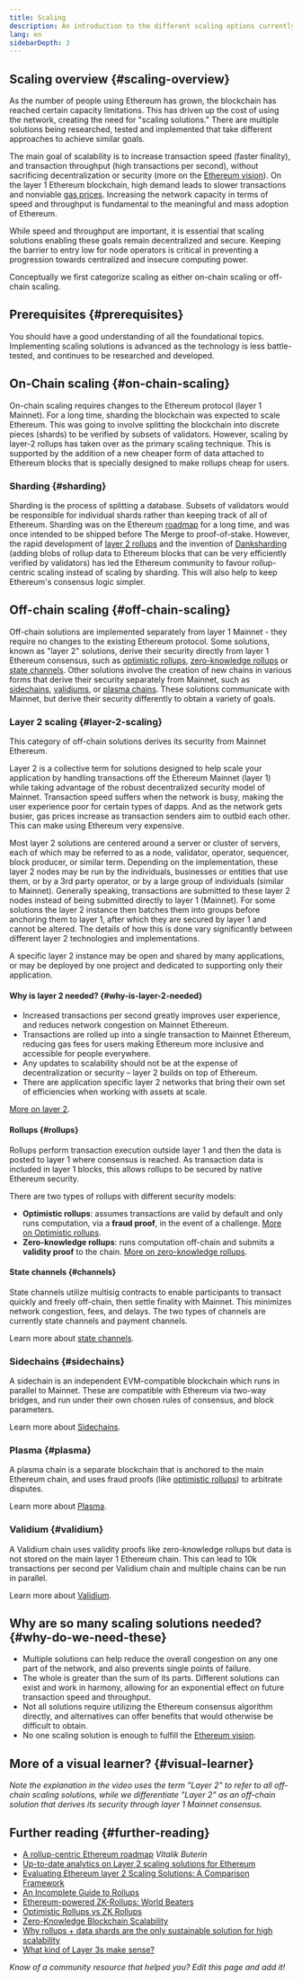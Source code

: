 ```yaml
---
title: Scaling
description: An introduction to the different scaling options currently being developed by the Ethereum community.
lang: en
sidebarDepth: 3
---
```


## Scaling overview {#scaling-overview}

As the number of people using Ethereum has grown, the blockchain has reached certain capacity limitations. This has driven up the cost of using the network, creating the need for "scaling solutions." There are multiple solutions being researched, tested and implemented that take different approaches to achieve similar goals.

The main goal of scalability is to increase transaction speed (faster finality), and transaction throughput (high transactions per second), without sacrificing decentralization or security (more on the [Ethereum vision](/roadmap/vision/)). On the layer 1 Ethereum blockchain, high demand leads to slower transactions and nonviable [gas prices](/developers/docs/gas/). Increasing the network capacity in terms of speed and throughput is fundamental to the meaningful and mass adoption of Ethereum.

While speed and throughput are important, it is essential that scaling solutions enabling these goals remain decentralized and secure. Keeping the barrier to entry low for node operators is critical in preventing a progression towards centralized and insecure computing power.

Conceptually we first categorize scaling as either on-chain scaling or off-chain scaling.

## Prerequisites {#prerequisites}

You should have a good understanding of all the foundational topics. Implementing scaling solutions is advanced as the technology is less battle-tested, and continues to be researched and developed.

## On-Chain scaling {#on-chain-scaling}

On-chain scaling requires changes to the Ethereum protocol (layer 1 <GlossaryTooltip termKey="mainnet">Mainnet</GlossaryTooltip>). For a long time, sharding the blockchain was expected to scale Ethereum. This was going to involve splitting the blockchain into discrete pieces (shards) to be verified by subsets of validators. However, scaling by layer-2 rollups has taken over as the primary scaling technique. This is supported by the addition of a new cheaper form of data attached to Ethereum blocks that is specially designed to make rollups cheap for users.

### Sharding {#sharding}

Sharding is the process of splitting a database. Subsets of validators would be responsible for individual shards rather than keeping track of all of Ethereum. Sharding was on the Ethereum [roadmap](/roadmap/) for a long time, and was once intended to be shipped before The Merge to proof-of-stake. However, the rapid development of [layer 2 rollups](#layer-2-scaling) and the invention of [Danksharding](/roadmap/danksharding) (adding blobs of rollup data to Ethereum blocks that can be very efficiently verified by validators) has led the Ethereum community to favour rollup-centric scaling instead of scaling by sharding. This will also help to keep Ethereum's consensus logic simpler.

## Off-chain scaling {#off-chain-scaling}

Off-chain solutions are implemented separately from layer 1 Mainnet - they require no changes to the existing Ethereum protocol. Some solutions, known as "layer 2" solutions, derive their security directly from layer 1 Ethereum consensus, such as [optimistic rollups](/developers/docs/scaling/optimistic-rollups/), [zero-knowledge rollups](/developers/docs/scaling/zk-rollups/) or [state channels](/developers/docs/scaling/state-channels/). Other solutions involve the creation of new chains in various forms that derive their security separately from Mainnet, such as [sidechains](#sidechains), [validiums](#validium), or [plasma chains](#plasma). These solutions communicate with Mainnet, but derive their security differently to obtain a variety of goals.

### Layer 2 scaling {#layer-2-scaling}

This category of off-chain solutions derives its security from Mainnet Ethereum.

Layer 2 is a collective term for solutions designed to help scale your application by handling transactions off the Ethereum Mainnet (layer 1) while taking advantage of the robust decentralized security model of Mainnet. Transaction speed suffers when the network is busy, making the user experience poor for certain types of dapps. And as the network gets busier, gas prices increase as transaction senders aim to outbid each other. This can make using Ethereum very expensive.

Most layer 2 solutions are centered around a server or cluster of servers, each of which may be referred to as a node, validator, operator, sequencer, block producer, or similar term. Depending on the implementation, these layer 2 nodes may be run by the individuals, businesses or entities that use them, or by a 3rd party operator, or by a large group of individuals (similar to Mainnet). Generally speaking, transactions are submitted to these layer 2 nodes instead of being submitted directly to layer 1 (Mainnet). For some solutions the layer 2 instance then batches them into groups before anchoring them to layer 1, after which they are secured by layer 1 and cannot be altered. The details of how this is done vary significantly between different layer 2 technologies and implementations.

A specific layer 2 instance may be open and shared by many applications, or may be deployed by one project and dedicated to supporting only their application.

#### Why is layer 2 needed? {#why-is-layer-2-needed}

- Increased transactions per second greatly improves user experience, and reduces network congestion on Mainnet Ethereum.
- Transactions are rolled up into a single transaction to Mainnet Ethereum, reducing gas fees for users making Ethereum more inclusive and accessible for people everywhere.
- Any updates to scalability should not be at the expense of decentralization or security – layer 2 builds on top of Ethereum.
- There are application specific layer 2 networks that bring their own set of efficiencies when working with assets at scale.

[More on layer 2](/layer-2/).

#### Rollups {#rollups}

Rollups perform transaction execution outside layer 1 and then the data is posted to layer 1 where consensus is reached. As transaction data is included in layer 1 blocks, this allows rollups to be secured by native Ethereum security.

There are two types of rollups with different security models:

- **Optimistic rollups**: assumes transactions are valid by default and only runs computation, via a <GlossaryTooltip termKey="fraud-proof">**fraud proof**</GlossaryTooltip>, in the event of a challenge. [More on Optimistic rollups](/developers/docs/scaling/optimistic-rollups/).
- **Zero-knowledge rollups**: runs computation off-chain and submits a <GlossaryTooltip termKey="validity-proof">**validity proof**</GlossaryTooltip> to the chain. [More on zero-knowledge rollups](/developers/docs/scaling/zk-rollups/).

#### State channels {#channels}

State channels utilize multisig contracts to enable participants to transact quickly and freely off-chain, then settle finality with Mainnet. This minimizes network congestion, fees, and delays. The two types of channels are currently state channels and payment channels.

Learn more about [state channels](/developers/docs/scaling/state-channels/).

### Sidechains {#sidechains}

A sidechain is an independent EVM-compatible blockchain which runs in parallel to Mainnet. These are compatible with Ethereum via two-way bridges, and run under their own chosen rules of consensus, and block parameters.

Learn more about [Sidechains](/developers/docs/scaling/sidechains/).

### Plasma {#plasma}

A plasma chain is a separate blockchain that is anchored to the main Ethereum chain, and uses fraud proofs (like [optimistic rollups](/developers/docs/scaling/optimistic-rollups/)) to arbitrate disputes.

Learn more about [Plasma](/developers/docs/scaling/plasma/).

### Validium {#validium}

A Validium chain uses validity proofs like zero-knowledge rollups but data is not stored on the main layer 1 Ethereum chain. This can lead to 10k transactions per second per Validium chain and multiple chains can be run in parallel.

Learn more about [Validium](/developers/docs/scaling/validium/).

## Why are so many scaling solutions needed? {#why-do-we-need-these}

- Multiple solutions can help reduce the overall congestion on any one part of the network, and also prevents single points of failure.
- The whole is greater than the sum of its parts. Different solutions can exist and work in harmony, allowing for an exponential effect on future transaction speed and throughput.
- Not all solutions require utilizing the Ethereum consensus algorithm directly, and alternatives can offer benefits that would otherwise be difficult to obtain.
- No one scaling solution is enough to fulfill the [Ethereum vision](/roadmap/vision/).

## More of a visual learner? {#visual-learner}

<YouTube id="BgCgauWVTs0" />

_Note the explanation in the video uses the term "Layer 2" to refer to all off-chain scaling solutions, while we differentiate "Layer 2" as an off-chain solution that derives its security through layer 1 Mainnet consensus._

<YouTube id="7pWxCklcNsU" />

## Further reading {#further-reading}

- [A rollup-centric Ethereum roadmap](https://ethereum-magicians.org/t/a-rollup-centric-ethereum-roadmap/4698) _Vitalik Buterin_
- [Up-to-date analytics on Layer 2 scaling solutions for Ethereum](https://www.l2beat.com/)
- [Evaluating Ethereum layer 2 Scaling Solutions: A Comparison Framework](https://medium.com/matter-labs/evaluating-ethereum-l2-scaling-solutions-a-comparison-framework-b6b2f410f955)
- [An Incomplete Guide to Rollups](https://vitalik.ca/general/2021/01/05/rollup.html)
- [Ethereum-powered ZK-Rollups: World Beaters](https://hackmd.io/@canti/rkUT0BD8K)
- [Optimistic Rollups vs ZK Rollups](https://limechain.tech/blog/optimistic-rollups-vs-zk-rollups/)
- [Zero-Knowledge Blockchain Scalability](https://ethworks.io/assets/download/zero-knowledge-blockchain-scaling-ethworks.pdf)
- [Why rollups + data shards are the only sustainable solution for high scalability](https://polynya.medium.com/why-rollups-data-shards-are-the-only-sustainable-solution-for-high-scalability-c9aabd6fbb48)
- [What kind of Layer 3s make sense?](https://vitalik.ca/general/2022/09/17/layer_3.html)

_Know of a community resource that helped you? Edit this page and add it!_
